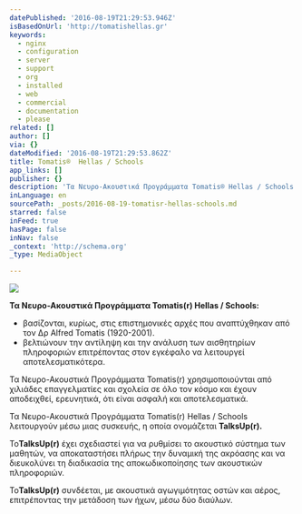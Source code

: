 ```yaml
---
datePublished: '2016-08-19T21:29:53.946Z'
isBasedOnUrl: 'http://tomatishellas.gr'
keywords:
  - nginx
  - configuration
  - server
  - support
  - org
  - installed
  - web
  - commercial
  - documentation
  - please
related: []
author: []
via: {}
dateModified: '2016-08-19T21:29:53.862Z'
title: Tomatis®  Hellas / Schools
app_links: []
publisher: {}
description: 'Τα Νευρο-Ακουστικά Προγράμματα Tomatis® Hellas / Schools:'
inLanguage: en
sourcePath: _posts/2016-08-19-tomatisr-hellas-schools.md
starred: false
inFeed: true
hasPage: false
inNav: false
_context: 'http://schema.org'
_type: MediaObject

---
```

![](https://the-grid-user-content.s3-us-west-2.amazonaws.com/1a782646-a708-4a8e-9ab4-9d8586726e6d.png)

**Τα Νευρο-Ακουστικά Προγράμματα Tomatis(r) Hellas / Schools:**

* βασίζονται, κυρίως, στις επιστημονικές αρχές που αναπτύχθηκαν από τον Δρ Alfred Tomatis (1920-2001).
* βελτιώνουν την αντίληψη και την ανάλυση των αισθητηρίων πληροφοριών επιτρέποντας στον εγκέφαλο να λειτουργεί αποτελεσματικότερα.

Τα Νευρο-Ακουστικά Προγράμματα Tomatis(r) χρησιμοποιούνται από χιλιάδες επαγγελματίες και σχολεία σε όλο τον κόσμο και έχουν αποδειχθεί, ερευνητικά, ότι είναι ασφαλή και αποτελεσματικά.

Τα Νευρο-Ακουστικά Προγράμματα Tomatis(r) Hellas / Schools λειτουργούν μέσω μιας συσκευής, η οποία ονομάζεται **TalksUp(r).**

Το**TalksUp(r)** έχει σχεδιαστεί για να ρυθμίσει το ακουστικό σύστημα των μαθητών, να αποκαταστήσει πλήρως την δυναμική της ακρόασης και να διευκολύνει τη διαδικασία της αποκωδικοποίησης των ακουστικών πληροφοριών.

Το**TalksUp(r)** συνδέεται, με ακουστικά αγωγιμότητας οστών και αέρος, επιτρέποντας την μετάδοση των ήχων, μέσω δύο διαύλων.